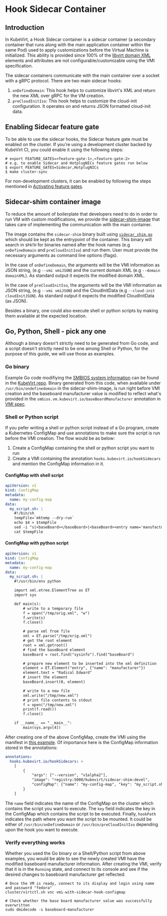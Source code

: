# Hook Sidecar Container

## Introduction

In KubeVirt, a Hook Sidecar container is a sidecar container (a secondary container that runs along with the main
application container within the same Pod) used to apply customizations before the Virtual Machine is initialized. This
ability is provided since 100% of the [libvirt domain XML](https://libvirt.org/formatdomain.html) elements and
attributes are not configurable/customizable using the VMI specification.

The sidecar containers communicate with the main container over a socket with a gRPC protocol. There are two main
sidecar hooks:

1. `onDefineDomain`: This hook helps to customize libvirt's XML and return the new XML over gRPC for the VM creation.
2. `preCloudInitIso`: This hook helps to customize the cloud-init configuration. It operates on and returns JSON
   formatted cloud-init data.

## Enabling Sidecar feature gate

To be able to use the sidecar hooks, the Sidecar feature gate must be enabled on the cluster. If you're using a
development cluster backed by KubeVirt CI, you could enable it using the following steps:
```shell
# export FEATURE_GATES=<feature-gate-1>,<feature-gate-2>
# e.g. to enable Sidecar and HotplugNICs feature gates run below
$ export FEATURE_GATES=Sidecar,HotplugNICs
$ make cluster-sync
```

For non-development clusters, it can be enabled by following the steps mentioned in [Activating feature
gates](../activating_feature_gates).

## Sidecar-shim container image

To reduce the amount of boilerplate that developers need to do in order to run VM with custom modifications, we provide
the [sidecar-shim-image](https://quay.io/repository/kubevirt/sidecar-shim) that takes care of implementing the
communication with the main container.

The image contains the `sidecar-shim` binary built using
[`sidecar_shim.go`](https://github.com/kubevirt/kubevirt/blob/main/cmd/sidecars/sidecar_shim.go) which should be kept
as the entrypoint of the container. This binary will search in `$PATH` for binaries named after the hook names (e.g
`onDefineDomain` and `preCloudInitIso`) and run them. User must provide the necessary arguments as command line options
(flags).

In the case of `onDefineDomain`, the arguments will be the VMI information as JSON string, (e.g `--vmi vmiJSON`) and
the current domain XML (e.g `--domain domainXML`). As standard output it expects the modified domain XML.

In the case of `preCloudInitIso`, the arguments will be the VMI information as JSON string, (e.g `--vmi vmiJSON`) and
the CloudInitData (e.g `--cloud-init cloudInitJSON`). As standard output it expects the modified CloudInitData (as
JSON).

Besides a binary, one could also execute shell or python scripts by making them available at the expected location.

## Go, Python, Shell - pick any one

Although a binary doesn't strictly need to be generated from Go code, and a script doesn't strictly need to be one
among Shell or Python, for the purpose of this guide, we will use those as examples.

### Go binary

Example Go code modifiying the [SMBIOS system
information](https://libvirt.org/formatdomain.html#smbios-system-information) can be found in the [KubeVirt
repo](https://github.com/kubevirt/kubevirt/tree/main/cmd/sidecars/smbios). Binary generated from this code, when
available under `/usr/bin/ondefinedomain` in the sidecar-shim-image, is run right before VMI creation and the baseboard
manufacturer value is modified to reflect what's provided in the `smbios.vm.kubevirt.io/baseBoardManufacturer`
annotation in [VMI spec](https://github.com/kubevirt/kubevirt/blob/main/examples/vmi-with-sidecar-hook.yaml).

### Shell or Python script

If you pefer writing a shell or python script instead of a Go program, create a Kubernetes ConfigMap and use
annotations to make sure the script is run before the VMI creation. The flow would be as below:

1. Create a ConfigMap containing the shell or python script you want to run
1. Create a VMI containing the annotation `hooks.kubevirt.io/hookSidecars` and mention the ConfigMap information in it.

#### ConfigMap with shell script

```yaml
apiVersion: v1
kind: ConfigMap
metadata:
  name: my-config-map
data:
  my_script.sh: |
    #!/bin/sh
    tempFile=`mktemp --dry-run`
    echo $4 > $tempFile
    sed -i "s|<baseBoard></baseBoard>|<baseBoard><entry name='manufacturer'>Radical Edward</entry></baseBoard>|" $tempFile
    cat $tempFile
```

#### ConfigMap with python script

```yaml
apiVersion: v1
kind: ConfigMap
metadata:
  name: my-config-map
data:
  my_script.sh: |
    #!/usr/bin/env python

    import xml.etree.ElementTree as ET
    import sys

    def main(s):
        # write to a temporary file
        f = open("/tmp/orig.xml", "w")
        f.write(s)
        f.close()

        # parse xml from file
        xml = ET.parse("/tmp/orig.xml")
        # get the root element
        root = xml.getroot()
        # find the baseBoard element
        baseBoard = root.find("sysinfo").find("baseBoard")

        # prepare new element to be inserted into the xml definition
        element = ET.Element("entry", {"name": "manufacturer"})
        element.text = "Radical Edward"
        # insert the element
        baseBoard.insert(0, element)

        # write to a new file
        xml.write("/tmp/new.xml")
        # print file contents to stdout
        f = open("/tmp/new.xml")
        print(f.read())
        f.close()

    if __name__ == "__main__":
        main(sys.argv[4])
```

After creating one of the above ConfigMap, create the VMI using the manifest in [this
example](https://github.com/kubevirt/kubevirt/blob/main/examples/vmi-with-sidecar-hook-configmap.yaml). Of importance
here is the ConfigMap information stored in the annotations:

```yaml
annotations:
  hooks.kubevirt.io/hookSidecars: >
    [
        {
            "args": ["--version", "v1alpha2"],
            "image": "registry:5000/kubevirt/sidecar-shim:devel",
            "configMap": {"name": "my-config-map", "key": "my_script.sh", "hookPath": "/usr/bin/onDefineDomain"}
        }
    ]
```


The `name` field indicates the name of the ConfigMap on the cluster which contains the script you want to execute. The
`key` field indicates the key in the ConfigMap which contains the script to be executed. Finally, `hookPath` indicates
the path where you want the script to be mounted. It could be either of `/usr/bin/onDefineDomain` or
`/usr/bin/preCloudInitIso` depending upon the hook you want to execute.

### Verify everything works

Whether you used the Go binary or a Shell/Python script from above examples, you would be able to see the newly created
VMI have the modified baseboard manufacturer information. After creating the VMI, verify that it is in the `Running`
state, and connect to its console and see if the desired changes to baseboard manufacturer get reflected:

```shell
# Once the VM is ready, connect to its display and login using name and password "fedora"
cluster/virtctl.sh vnc vmi-with-sidecar-hook-configmap

# Check whether the base board manufacturer value was successfully overwritten
sudo dmidecode -s baseboard-manufacturer
```
